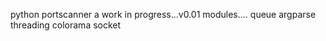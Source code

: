 python portscanner a work in progress...v0.01
modules.... queue
            argparse
            threading
            colorama
            socket
            
            
